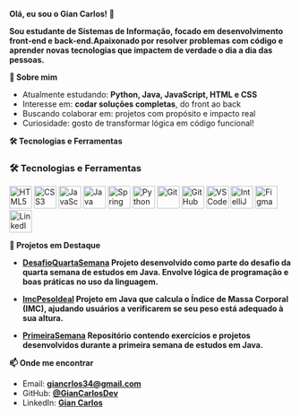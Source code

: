**Olá, eu sou o Gian Carlos! 👋**

**Sou estudante de Sistemas de Informação, focado em desenvolvimento front-end e back-end.Apaixonado por resolver problemas com código e aprender novas tecnologias que impactem de verdade o dia a dia das pessoas.**



**🚀 Sobre mim**

- Atualmente estudando: **Python, Java, JavaScript, HTML e CSS**
- Interesse em: **codar soluções completas**, do front ao back
- Buscando colaborar em: projetos com propósito e impacto real
- Curiosidade: gosto de transformar lógica em código funcional!



**🛠️ Tecnologias e Ferramentas**

### 🛠️ Tecnologias e Ferramentas

<p align="left">
  <img src="https://cdn.jsdelivr.net/gh/devicons/devicon/icons/html5/html5-original.svg" alt="HTML5" width="40" height="40"/>
  <img src="https://cdn.jsdelivr.net/gh/devicons/devicon/icons/css3/css3-original.svg" alt="CSS3" width="40" height="40"/>
  <img src="https://cdn.jsdelivr.net/gh/devicons/devicon/icons/javascript/javascript-original.svg" alt="JavaScript" width="40" height="40"/>
  <img src="https://cdn.jsdelivr.net/gh/devicons/devicon/icons/java/java-original.svg" alt="Java" width="40" height="40"/>
  <img src="https://cdn.jsdelivr.net/gh/devicons/devicon/icons/spring/spring-original.svg" alt="Spring" width="40" height="40"/>
  <img src="https://cdn.jsdelivr.net/gh/devicons/devicon/icons/python/python-original.svg" alt="Python" width="40" height="40"/>
  <img src="https://cdn.jsdelivr.net/gh/devicons/devicon/icons/git/git-original.svg" alt="Git" width="40" height="40"/>
  <img src="https://cdn.jsdelivr.net/gh/devicons/devicon/icons/github/github-original.svg" alt="GitHub" width="40" height="40"/>
  <img src="https://cdn.jsdelivr.net/gh/devicons/devicon/icons/vscode/vscode-original.svg" alt="VSCode" width="40" height="40"/>
  <img src="https://cdn.jsdelivr.net/gh/devicons/devicon/icons/intellij/intellij-original.svg" alt="IntelliJ" width="40" height="40"/>
  <img src="https://cdn.jsdelivr.net/gh/devicons/devicon/icons/figma/figma-original.svg" alt="Figma" width="40" height="40"/>
  <img src="https://cdn.jsdelivr.net/gh/devicons/devicon/icons/linkedin/linkedin-original.svg" alt="LinkedIn" width="40" height="40"/>
</p>



**📌 Projetos em Destaque**

- **[DesafioQuartaSemana](https://github.com/GianCarlosDev/DesafioQuartaSemana)
  Projeto desenvolvido como parte do desafio da quarta semana de estudos em Java. Envolve lógica de programação e boas práticas no uso da linguagem.**

- **[ImcPesoIdeal](https://github.com/GianCarlosDev/ImcPesoIdeal)
  Projeto em Java que calcula o Índice de Massa Corporal (IMC), ajudando usuários a verificarem se seu peso está adequado à sua altura.**

- **[PrimeiraSemana](https://github.com/GianCarlosDev/PrimeiraSemana)
  Repositório contendo exercícios e projetos desenvolvidos durante a primeira semana de estudos em Java.**



**📫 Onde me encontrar**

- Email: **giancrlos34@gmail.com**
- GitHub: **[@GianCarlosDev](https://github.com/GianCarlosDev)**
- LinkedIn: **[Gian Carlos](https://www.linkedin.com/in/gian-carlos-10715a202)**



